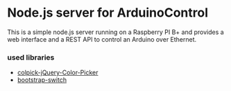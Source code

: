 # Node.js server for ArduinoControl
This is a simple node.js server running on a Raspberry PI B+ and provides a web interface and a REST API to control an Arduino over Ethernet.

### used libraries
* [colpick-jQuery-Color-Picker](https://github.com/josedvq/colpick-jQuery-Color-Picker/)
* [bootstrap-switch](https://github.com/nostalgiaz/bootstrap-switch/)